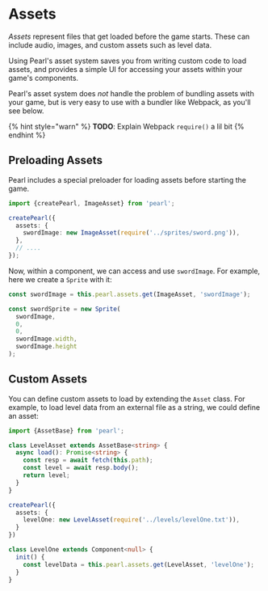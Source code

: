 # Assets

_Assets_ represent files that get loaded before the game starts. These can include audio, images, and custom assets such as level data.

Using Pearl's asset system saves you from writing custom code to load assets, and provides a simple UI for accessing your assets within your game's components.

Pearl's asset system does _not_ handle the problem of bundling assets with your game, but is very easy to use with a bundler like Webpack, as you'll see below.

{% hint style="warn" %}
**TODO**: Explain Webpack `require()` a lil bit
{% endhint %}

## Preloading Assets

Pearl includes a special preloader for loading assets before starting the game.

```typescript
import {createPearl, ImageAsset} from 'pearl';

createPearl({
  assets: {
    swordImage: new ImageAsset(require('../sprites/sword.png')),
  },
  // ....
});
```

Now, within a component, we can access and use `swordImage`. For example, here we create a `Sprite` with it:

```typescript
const swordImage = this.pearl.assets.get(ImageAsset, 'swordImage');

const swordSprite = new Sprite(
  swordImage,
  0,
  0,
  swordImage.width,
  swordImage.height
);
```

## Custom Assets

You can define custom assets to load by extending the `Asset` class. For example, to load level data from an external file as a string, we could define an asset:

```typescript
import {AssetBase} from 'pearl';

class LevelAsset extends AssetBase<string> {
  async load(): Promise<string> {
    const resp = await fetch(this.path);
    const level = await resp.body();
    return level;
  }
}

createPearl({
  assets: {
    levelOne: new LevelAsset(require('../levels/levelOne.txt')),
  }
})

class LevelOne extends Component<null> {
  init() {
    const levelData = this.pearl.assets.get(LevelAsset, 'levelOne');
  }
}
```